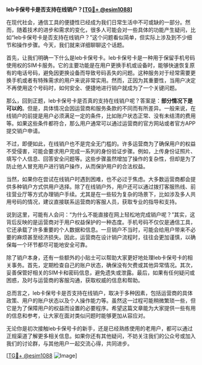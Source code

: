 **leb卡保号卡是否支持在线销户？[[TG💪+ @esim1088](https://t.me/s/esim1088)]**

在现代社会，通信工具的便捷性已经成为我们日常生活中不可或缺的一部分。然而，随着技术的进步和需求的变化，很多人可能会对一些具体的功能产生疑问，比如“leb卡保号卡是否支持在线销户？”这个问题看似简单，但实际上涉及到不少细节和操作步骤。今天，我们就来详细聊聊这个话题。

首先，让我们明确一下什么是leb卡保号卡。leb卡保号卡是一种用于保留手机号码使用权的SIM卡服务。它的主要功能是在用户更换手机或设备时，能够快速恢复原有的电话号码，避免因更换设备而导致号码丢失的问题。这种服务对于经常需要更换手机或者有特殊需求的用户来说非常实用。然而，正因为其重要性，当用户决定不再使用这个号码时，如何安全、便捷地进行销户就成为了一个关键问题。

那么，回到正题，leb卡保号卡是否真的支持在线销户呢？答案是：**部分情况下是可以的**。但是，具体情况会因运营商和服务条款的不同而有所差异。一般来说，在线销户的前提是用户必须满足一定的条件，比如账户状态正常、没有未结清的费用等。如果这些条件都符合，那么用户通常可以通过运营商的官方网站或者官方APP提交销户申请。

不过，即便如此，在线销户也不是完全无门槛的。许多运营商为了确保用户的权益不受侵害，可能会要求用户完成一系列的身份验证步骤。例如，上传身份证照片、填写个人信息、回答安全问题等。这些步骤虽然增加了操作的复杂性，但却是为了防止他人冒充用户进行销户操作，从而保护用户的合法权益。

当然，如果你在尝试在线销户时遇到困难，也不必过于焦虑。大多数运营商都会提供多种销户方式供用户选择。除了在线销户外，用户还可以通过拨打客服热线、前往营业厅等方式办理销户手续。尤其是在一些较为复杂的场景下，比如涉及多人共用号码的情况，建议直接联系运营商的客服人员，获取专业的指导和支持。

说到这里，可能有人会问：“为什么不能直接在网上轻松地完成销户呢？”其实，这背后反映的是运营商对于用户权益保护的一种态度。手机号码不仅仅是通信工具，它还承载了许多重要的个人数据和信息。一旦销户不当时，可能会给用户带来不必要的麻烦甚至经济损失。因此，运营商在设计销户流程时，往往会更加谨慎，以确保每一个环节都尽可能地安全可靠。

除了销户本身，还有一些额外的小贴士可以帮助大家更好地处理leb卡保号卡的相关事务。首先，定期检查自己的账户状态，确保没有欠费或其他异常情况。其次，妥善保管好相关的SIM卡和密码信息，避免遗失或泄露。最后，如果有任何疑问或困惑，及时与运营商的客服沟通，获取权威的信息和帮助。

总而言之，leb卡保号卡是否支持在线销户，取决于多种因素，包括运营商的具体政策、用户的账户状态以及个人操作能力等。虽然这一过程可能稍微繁琐一些，但它是为了保障用户的权益而设置的必要程序。希望这篇文章能为大家提供一些有用的信息和参考，让大家在面对类似问题时能够更加从容应对。

无论你是初次接触leb卡保号卡的新手，还是已经熟练使用的老用户，都可以通过正规渠道了解更多相关信息。如果你还有其他疑问，不妨关注我们的公众号或加入我们的讨论群，与其他用户一起交流心得，共同进步。

[[TG💪+ @esim1088](https://t.me/s/esim1088) ![Image](https://i.postimg.cc/4NQfJmqS/Snipaste-2025-05-13-00-14-12.png)]